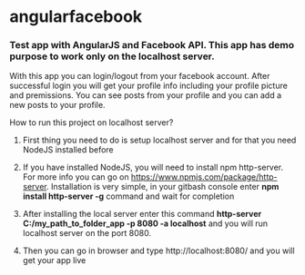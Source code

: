 # angularfacebook

<h3>Test app with AngularJS and Facebook API. This app has demo purpose to work only on the localhost server.</h3>
With this app you can login/logout from your facebook account. After successful login you will get your profile info including your profile picture and premissions. You can see posts from your profile and you can add a new posts to your profile.
<br>

How to run this project on localhost server?

1. First thing you need to do is setup localhost server and for that you need NodeJS installed before

2. If you have installed NodeJS, you will need to install npm http-server. For more info you can go on https://www.npmjs.com/package/http-server. Installation is very simple, in your gitbash console enter <b>npm install http-server -g</b> command and wait for completion

4. After installing the local server enter this command <b>http-server C:/my_path_to_folder_app -p 8080 -a localhost</b> and you will run localhost server on the port 8080. 

5. Then you can go in browser and type http://localhost:8080/ and you will get your app live



